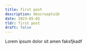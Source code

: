 ```yaml
---
title: first post
description: descruoptuib
date: 2023-05-01
tldr: first post
draft: false
---
```


Lorem ipsum dolor sit amen
faksfjkadf
